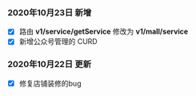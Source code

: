 ### 2020年10月23日 新增
-[x] 路由 **v1/service/getService** 修改为 **v1/mall/service**
-[x] 新增公众号管理的 CURD

### 2020年10月22日 更新

-[x] 修复店铺装修的bug
